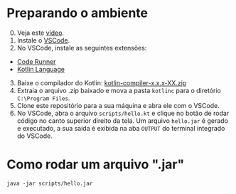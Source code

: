 # Preparando o ambiente

0. Veja este [vídeo](https://www.youtube.com/watch?v=QeVl8fXteI0).
1. Instale o [VSCode](https://code.visualstudio.com/download).
2. No VSCode, instale as seguintes extensões:
- [Code Runner](https://marketplace.visualstudio.com/items?itemName=formulahendry.code-runner)
- [Kotlin Language](https://marketplace.visualstudio.com/items?itemName=mathiasfrohlich.Kotlin)
3. Baixe o compilador do Kotlin: [kotlin-compiler-x.x.x-XX.zip](https://github.com/JetBrains/kotlin/releases)
4. Extraia o arquivo .zip baixado e mova a pasta `kotlinc` para o diretório `C:\Program Files`. 
5. Clone este repositório para a sua máquina e abra ele com o VSCode.
6. No VSCode, abra o arquivo `scripts/hello.kt` e clique no botão de rodar código no canto superior direito da tela. Um arquivo `hello.jar` é gerado e executado, a sua saída é exibida na aba `OUTPUT` do terminal integrado do VSCode.

# Como rodar um arquivo ".jar"

`java -jar scripts/hello.jar`